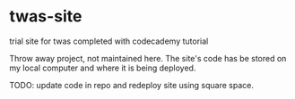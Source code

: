 # twas-site
trial site for twas completed with codecademy tutorial

Throw away project, not maintained here.
The site's code has be stored on my local computer and where it is being deployed.

TODO: update code in repo and redeploy site using square space.
